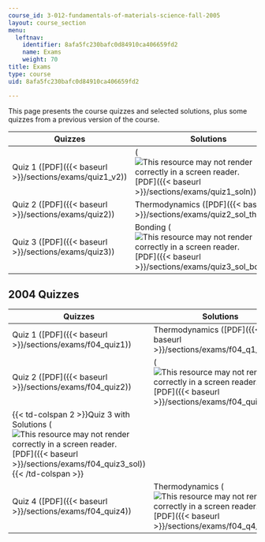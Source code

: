 ```yaml
---
course_id: 3-012-fundamentals-of-materials-science-fall-2005
layout: course_section
menu:
  leftnav:
    identifier: 8afa5fc230bafc0d84910ca406659fd2
    name: Exams
    weight: 70
title: Exams
type: course
uid: 8afa5fc230bafc0d84910ca406659fd2

---
```


This page presents the course quizzes and selected solutions, plus some quizzes from a previous version of the course.

| Quizzes | Solutions |
| --- | --- |
| Quiz 1 ([PDF]({{< baseurl >}}/sections/exams/quiz1_v2)) | (![This resource may not render correctly in a screen reader.](/images/inacessible.gif)[PDF]({{< baseurl >}}/sections/exams/quiz1_soln)) |
| Quiz 2 ([PDF]({{< baseurl >}}/sections/exams/quiz2)) | Thermodynamics ([PDF]({{< baseurl >}}/sections/exams/quiz2_sol_thermo)) |
| Quiz 3 ([PDF]({{< baseurl >}}/sections/exams/quiz3)) | Bonding (![This resource may not render correctly in a screen reader.](/images/inacessible.gif)[PDF]({{< baseurl >}}/sections/exams/quiz3_sol_bond)) 

2004 Quizzes
------------

| Quizzes | Solutions |
| --- | --- |
| Quiz 1 ([PDF]({{< baseurl >}}/sections/exams/f04_quiz1)) | Thermodynamics ([PDF]({{< baseurl >}}/sections/exams/f04_q1_sol_t)) |
| Quiz 2 ([PDF]({{< baseurl >}}/sections/exams/f04_quiz2)) | (![This resource may not render correctly in a screen reader.](/images/inacessible.gif)[PDF]({{< baseurl >}}/sections/exams/f04_quiz2_sol)) |
| {{< td-colspan 2 >}}Quiz 3 with Solutions (![This resource may not render correctly in a screen reader.](/images/inacessible.gif)[PDF]({{< baseurl >}}/sections/exams/f04_quiz3_sol)){{< /td-colspan >}} ||
| Quiz 4 ([PDF]({{< baseurl >}}/sections/exams/f04_quiz4)) | Thermodynamics (![This resource may not render correctly in a screen reader.](/images/inacessible.gif)[PDF]({{< baseurl >}}/sections/exams/f04_q4_sol_t))